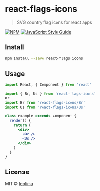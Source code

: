# react-flags-icons

> SVG country flag icons for react apps

[![NPM](https://img.shields.io/npm/v/react-flags-icons.svg)](https://www.npmjs.com/package/react-flags-icons) [![JavaScript Style Guide](https://img.shields.io/badge/code_style-standard-brightgreen.svg)](https://standardjs.com)

## Install

```bash
npm install --save react-flags-icons
```

## Usage

```jsx
import React, { Component } from 'react'

import { Br, Us } from 'react-flags-icons'
or
import Br from 'react-flags-icons/Br'
import Us from 'react-flags-icons/Us'

class Example extends Component {
  render() {
    return (
      <div>
        <Br />
        <Us />
      </div>
    )
  }
}
```

## License

MIT © [leolima](https://github.com/leolima)
